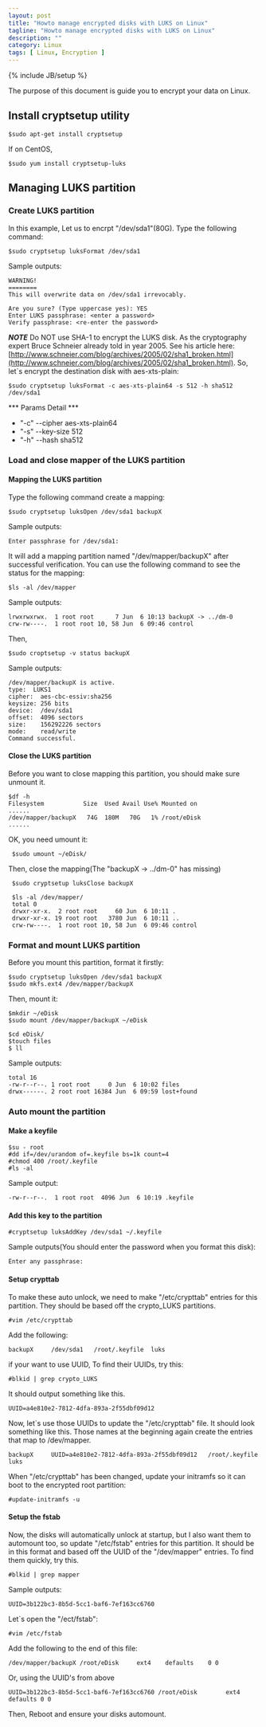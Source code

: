 ```yaml
---
layout: post
title: "Howto manage encrypted disks with LUKS on Linux"
tagline: "Howto manage encrypted disks with LUKS on Linux"
description: ""
category: Linux
tags: [ Linux, Encryption ]
---
```

{% include JB/setup %}

The purpose of this document is guide you to encrypt your data on Linux.

## Install cryptsetup utility

	$sudo apt-get install cryptsetup

If on CentOS,

	$sudo yum install cryptsetup-luks

## Managing LUKS partition

### Create LUKS partition 
 
In this example,  Let us to encrpt "/dev/sda1"(80G). Type the following command:

	$sudo cryptsetup luksFormat /dev/sda1

Sample outputs:

	WARNING!
	========
	This will overwrite data on /dev/sda1 irrevocably.

	Are you sure? (Type uppercase yes): YES
	Enter LUKS passphrase: <enter a password>
	Verify passphrase: <re-enter the password>

***NOTE*** Do NOT use SHA-1 to encrypt the LUKS disk. As the cryptography expert Bruce Schneier already told in year 2005. See his article here: [http://www.schneier.com/blog/archives/2005/02/sha1_broken.html](http://www.schneier.com/blog/archives/2005/02/sha1_broken.html). So, let`s encrypt the destination disk with aes-xts-plain:

	$sudo cryptsetup luksFormat -c aes-xts-plain64 -s 512 -h sha512 /dev/sda1

*** Params Detail ***

- "-c" --cipher aes-xts-plain64 
- "-s" --key-size 512 
- "-h" --hash sha512

### Load and close mapper of the LUKS partition

#### Mapping the LUKS partition

Type the following command create a mapping:

	$sudo cryptsetup luksOpen /dev/sda1 backupX

Sample outputs:

	Enter passphrase for /dev/sda1:

It will add a mapping partition named "/dev/mapper/backupX" after successful verification. You can use the following 
command to see the status for the mapping:

	$ls -al /dev/mapper

Sample outputs:

	lrwxrwxrwx.  1 root root      7 Jun  6 10:13 backupX -> ../dm-0
	crw-rw----.  1 root root 10, 58 Jun  6 09:46 control

Then,

	$sudo croptsetup -v status backupX

Sample outputs:

	/dev/mapper/backupX is active.
	type:  LUKS1
	cipher:  aes-cbc-essiv:sha256
	keysize: 256 bits
	device:  /dev/sda1
	offset:  4096 sectors
	size:    156292226 sectors
	mode:    read/write
	Command successful.

#### Close the LUKS partition

Before you want to close mapping this partition, you should make sure unmount it.
 
    $df -h
    Filesystem           Size  Used Avail Use% Mounted on
    ...... 
	/dev/mapper/backupX   74G  180M   70G   1% /root/eDisk
	......
 
OK, you need umount it:
 
     $sudo umount ~/eDisk/
 
Then, close the mapping(The "backupX -> ../dm-0" has missing)
 
     $sudo cryptsetup luksClose backupX
 
     $ls -al /dev/mapper/
     total 0
     drwxr-xr-x.  2 root root     60 Jun  6 10:11 .
     drwxr-xr-x. 19 root root   3780 Jun  6 10:11 ..
     crw-rw----.  1 root root 10, 58 Jun  6 09:46 control

### Format and mount LUKS partition

Before you mount this partition, format it firstly:

	$sudo cryptsetup luksOpen /dev/sda1 backupX
	$sudo mkfs.ext4	/dev/mapper/backupX

Then, mount it:

	$mkdir ~/eDisk
    $sudo mount /dev/mapper/backupX	~/eDisk

	$cd eDisk/
	$touch files
	$ ll

Sample outputs:

	total 16
	-rw-r--r--. 1 root root     0 Jun  6 10:02 files
	drwx------. 2 root root 16384 Jun  6 09:59 lost+found

### Auto mount the partition

#### Make a keyfile
	
	$su - root
	#dd if=/dev/urandom of=.keyfile bs=1k count=4
	#chmod 400 /root/.keyfile
	#ls -al

Sample output:

	-rw-r--r--.  1 root root  4096 Jun  6 10:19 .keyfile

#### Add this key to the partition

	#cryptsetup luksAddKey /dev/sda1 ~/.keyfile

Sample outputs(You should enter the password when you format this disk):	

	Enter any passphrase:

#### Setup crypttab

To make these auto unlock, we need to make "/etc/crypttab" entries for this partition. They should be based off the 
crypto_LUKS partitions.

	#vim /etc/crypttab

Add the following:

	backupX		/dev/sda1	/root/.keyfile	luks

if your want to use UUID, To find their UUIDs, try this:

	#blkid | grep crypto_LUKS

It should output something like this.

	UUID=a4e810e2-7812-4dfa-893a-2f55dbf09d12

Now, let`s use those UUIDs to update the "/etc/crypttab" file. It should look something like this. Those names at the beginning again create the entries that map to /dev/mapper.

	backupX     UUID=a4e810e2-7812-4dfa-893a-2f55dbf09d12   /root/.keyfile  luks

When "/etc/crypttab" has been changed, update your initramfs so it can boot to the encrypted root partition:

	#update-initramfs -u

#### Setup the fstab

Now, the disks will automatically unlock at startup, but I also want them to automount too, so update "/etc/fstab" entries for 
this partition. It should be in this format and based off the UUID of the "/dev/mapper" entries. To find them quickly, try this.

	#blkid | grep mapper

Sample outputs:

	UUID=3b122bc3-8b5d-5cc1-baf6-7ef163cc6760

Let`s open the "/ect/fstab":

	#vim /etc/fstab

Add the following to the end of this file:

	/dev/mapper/backupX	/root/eDisk		ext4    defaults	0 0

Or, using the UUID's from above

	UUID=3b122bc3-8b5d-5cc1-baf6-7ef163cc6760 /root/eDisk        ext4         defaults 0 0


Then, Reboot and ensure your disks automount. 	
	



	

